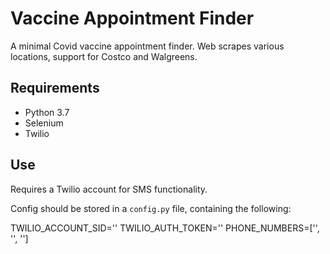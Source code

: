 # Vaccine Appointment Finder

A minimal Covid vaccine appointment finder. Web scrapes various locations, support for Costco and Walgreens.

## Requirements
- Python 3.7
- Selenium
- Twilio

## Use
Requires a Twilio account for SMS functionality.  

Config should be stored in a `config.py` file, containing the following:  

TWILIO_ACCOUNT_SID=''
TWILIO_AUTH_TOKEN=''
PHONE_NUMBERS=['', '', '']

